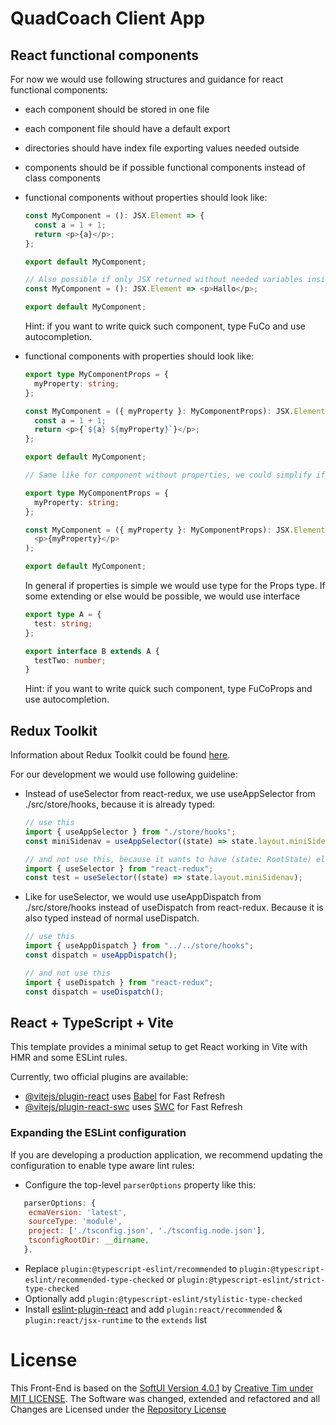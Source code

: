 # QuadCoach Client App

## React functional components

For now we would use following structures and guidance for react functional components:

- each component should be stored in one file
- each component file should have a default export
- directories should have index file exporting values needed outside
- components should be if possible functional components instead of class components
- functional components without properties should look like:

  ```typescript
  const MyComponent = (): JSX.Element => {
    const a = 1 + 1;
    return <p>{a}</p>;
  };

  export default MyComponent;

  // Also possible if only JSX returned without needed variables inside
  const MyComponent = (): JSX.Element => <p>Hallo</p>;

  export default MyComponent;
  ```

  Hint: if you want to write quick such component, type FuCo and use autocompletion.

- functional components with properties should look like:

  ```typescript
  export type MyComponentProps = {
    myProperty: string;
  };

  const MyComponent = ({ myProperty }: MyComponentProps): JSX.Element => {
    const a = 1 + 1;
    return <p>{`${a} ${myProperty}`}</p>;
  };

  export default MyComponent;

  // Same like for component without properties, we could simplify if possible

  export type MyComponentProps = {
    myProperty: string;
  };

  const MyComponent = ({ myProperty }: MyComponentProps): JSX.Element => (
    <p>{myProperty}</p>
  );

  export default MyComponent;
  ```

  In general if properties is simple we would use type for the Props type. If some extending or else would be possible, we would use interface

  ```typescript
  export type A = {
    test: string;
  };

  export interface B extends A {
    testTwo: number;
  }
  ```

  Hint: if you want to write quick such component, type FuCoProps and use autocompletion.

## Redux Toolkit

Information about Redux Toolkit could be found [here](https://redux-toolkit.js.org/introduction/getting-started).

For our development we would use following guideline:

- Instead of useSelector from react-redux, we use useAppSelector from ./src/store/hooks, because it is already typed:

  ```typescript
  // use this
  import { useAppSelector } from "./store/hooks";
  const miniSidenav = useAppSelector((state) => state.layout.miniSidenav);

  // and not use this, because it wants to have (state: RootState) else it throws warning "Parameter 'state' implicitly has an 'any' type.ts(7006)" => less typing ;-)
  import { useSelector } from "react-redux";
  const test = useSelector((state) => state.layout.miniSidenav);
  ```

- Like for useSelector, we would use useAppDispatch from ./src/store/hooks instead of useDispatch from react-redux. Because it is also typed instead of normal useDispatch.

  ```typescript
  // use this
  import { useAppDispatch } from "../../store/hooks";
  const dispatch = useAppDispatch();

  // and not use this
  import { useDispatch } from "react-redux";
  const dispatch = useDispatch();
  ```

## React + TypeScript + Vite

This template provides a minimal setup to get React working in Vite with HMR and some ESLint rules.

Currently, two official plugins are available:

- [@vitejs/plugin-react](https://github.com/vitejs/vite-plugin-react/blob/main/packages/plugin-react/README.md) uses [Babel](https://babeljs.io/) for Fast Refresh
- [@vitejs/plugin-react-swc](https://github.com/vitejs/vite-plugin-react-swc) uses [SWC](https://swc.rs/) for Fast Refresh

### Expanding the ESLint configuration

If you are developing a production application, we recommend updating the configuration to enable type aware lint rules:

- Configure the top-level `parserOptions` property like this:

```js
   parserOptions: {
    ecmaVersion: 'latest',
    sourceType: 'module',
    project: ['./tsconfig.json', './tsconfig.node.json'],
    tsconfigRootDir: __dirname,
   },
```

- Replace `plugin:@typescript-eslint/recommended` to `plugin:@typescript-eslint/recommended-type-checked` or `plugin:@typescript-eslint/strict-type-checked`
- Optionally add `plugin:@typescript-eslint/stylistic-type-checked`
- Install [eslint-plugin-react](https://github.com/jsx-eslint/eslint-plugin-react) and add `plugin:react/recommended` & `plugin:react/jsx-runtime` to the `extends` list

# License

This Front-End is based on the [SoftUI Version 4.0.1](https://github.com/creativetimofficial/soft-ui-dashboard-react/tree/4.0.1) by [Creative Tim under MIT LICENSE](./LICENSE-Creative-Tim.md). The Software was changed, extended and refactored and all Changes are Licensed under the [Repository License](../LICENSE)
